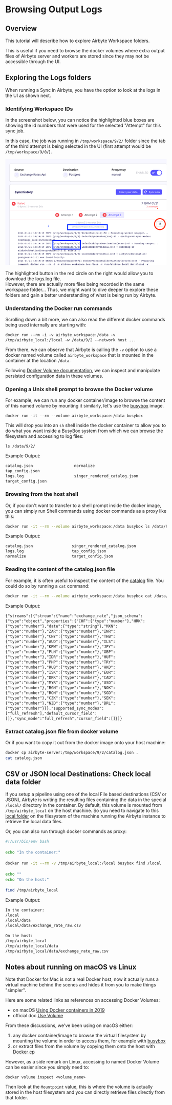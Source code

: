 # Browsing Output Logs

## Overview

This tutorial will describe how to explore Airbyte Workspace folders.

This is useful if you need to browse the docker volumes where extra output files of Airbyte server and workers are stored since they may not be accessible through the UI.

## Exploring the Logs folders

When running a Sync in Airbyte, you have the option to look at the logs in the UI as shown next.

### Identifying Workspace IDs

In the screenshot below, you can notice the highlighted blue boxes are showing the id numbers that were used for the selected "Attempt" for this sync job.

In this case, the job was running in `/tmp/workspace/9/2/` folder since the tab of the third attempt is being selected in the UI \(first attempt would be `/tmp/workspace/9/0/`\).

![](../.gitbook/assets/explore_logs.png)

The highlighted button in the red circle on the right would allow you to download the logs.log file.  
However, there are actually more files being recorded in the same workspace folder... Thus, we might want to dive deeper to explore these folders and gain a better understanding of what is being run by Airbyte.

### Understanding the Docker run commands

Scrolling down a bit more, we can also read the different docker commands being used internally are starting with:

```text
docker run --rm -i -v airbyte_workspace:/data -v /tmp/airbyte_local:/local -w /data/9/2 --network host ...
```

From there, we can observe that Airbyte is calling the `-v` option to use a docker named volume called `airbyte_workspace` that is mounted in the container at the location `/data`.

Following [Docker Volume documentation](https://docs.docker.com/storage/volumes/), we can inspect and manipulate persisted configuration data in these volumes.

### Opening a Unix shell prompt to browse the Docker volume

For example, we can run any docker container/image to browse the content of this named volume by mounting it similarly, let's use the [busybox](https://hub.docker.com/_/busybox) image.

```text
docker run -it --rm --volume airbyte_workspace:/data busybox
```

This will drop you into an `sh` shell inside the docker container to allow you to do what you want inside a BusyBox system from which we can browse the filesystem and accessing to log files:

```text
ls /data/9/2/
```

Example Output:

```text
catalog.json                  normalize                     tap_config.json
logs.log                      singer_rendered_catalog.json  target_config.json
```

### Browsing from the host shell

Or, if you don't want to transfer to a shell prompt inside the docker image, you can simply run Shell commands using docker commands as a proxy like this:

```bash
docker run -it --rm --volume airbyte_workspace:/data busybox ls /data/9/2
```

Example Output:

```text
catalog.json                 singer_rendered_catalog.json
logs.log                     tap_config.json
normalize                    target_config.json
```

### Reading the content of the catalog.json file

For example, it is often useful to inspect the content of the [catalog](tutorials/beginners-guide-to-catalog.md) file. You could do so by running a `cat` command:

```bash
docker run -it --rm --volume airbyte_workspace:/data busybox cat /data/9/2/catalog.json
```

Example Output:

```text
{"streams":[{"stream":{"name":"exchange_rate","json_schema":{"type":"object","properties":{"CHF":{"type":"number"},"HRK":{"type":"number"},"date":{"type":"string"},"MXN":{"type":"number"},"ZAR":{"type":"number"},"INR":{"type":"number"},"CNY":{"type":"number"},"THB":{"type":"number"},"AUD":{"type":"number"},"ILS":{"type":"number"},"KRW":{"type":"number"},"JPY":{"type":"number"},"PLN":{"type":"number"},"GBP":{"type":"number"},"IDR":{"type":"number"},"HUF":{"type":"number"},"PHP":{"type":"number"},"TRY":{"type":"number"},"RUB":{"type":"number"},"HKD":{"type":"number"},"ISK":{"type":"number"},"EUR":{"type":"number"},"DKK":{"type":"number"},"CAD":{"type":"number"},"MYR":{"type":"number"},"USD":{"type":"number"},"BGN":{"type":"number"},"NOK":{"type":"number"},"RON":{"type":"number"},"SGD":{"type":"number"},"CZK":{"type":"number"},"SEK":{"type":"number"},"NZD":{"type":"number"},"BRL":{"type":"number"}}},"supported_sync_modes":["full_refresh"],"default_cursor_field":[]},"sync_mode":"full_refresh","cursor_field":[]}]}
```

### Extract catalog.json file from docker volume

Or if you want to copy it out from the docker image onto your host machine:

```bash
docker cp airbyte-server:/tmp/workspace/9/2/catalog.json .
cat catalog.json
```

## CSV or JSON local Destinations: Check local data folder

If you setup a pipeline using one of the local File based destinations \(CSV or JSON\), Airbyte is writing the resulting files containing the data in the special `/local/` directory in the container. By default, this volume is mounted from `/tmp/airbyte_local` on the host machine. So you need to navigate to this [local folder](file:///tmp/airbyte_local/) on the filesystem of the machine running the Airbyte instance to retrieve the local data files.

Or, you can also run through docker commands as proxy:

```bash
#!/usr/bin/env bash

echo "In the container:"

docker run -it --rm -v /tmp/airbyte_local:/local busybox find /local

echo ""
echo "On the host:"

find /tmp/airbyte_local
```

Example Output:

```text
In the container:
/local
/local/data
/local/data/exchange_rate_raw.csv

On the host:
/tmp/airbyte_local
/tmp/airbyte_local/data
/tmp/airbyte_local/data/exchange_rate_raw.csv
```

## Notes about running on macOS vs Linux

Note that Docker for Mac is not a real Docker host, now it actually runs a virtual machine behind the scenes and hides it from you to make things "simpler".

Here are some related links as references on accessing Docker Volumes:

* on macOS [Using Docker containers in 2019](https://stackoverflow.com/a/55648186)
* official doc [Use Volume](https://docs.docker.com/storage/volumes/#backup-restore-or-migrate-data-volumes)

From these discussions, we've been using on macOS either:

1. any docker container/image to browse the virtual filesystem by mounting the volume in order to access them, for example with [busybox](https://hub.docker.com/_/busybox)
2. or extract files from the volume by copying them onto the host with [Docker cp](https://docs.docker.com/engine/reference/commandline/cp/)

However, as a side remark on Linux, accessing to named Docker Volume can be easier since you simply need to:

```text
docker volume inspect <volume_name>
```

Then look at the `Mountpoint` value, this is where the volume is actually stored in the host filesystem and you can directly retrieve files directly from that folder.

